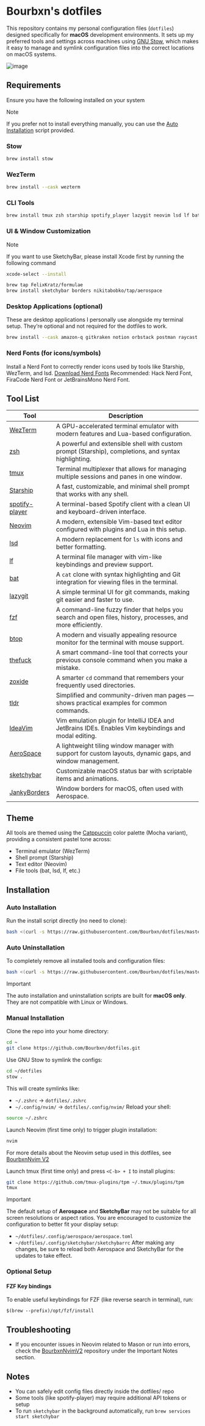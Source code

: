 # Bourbxn's dotfiles
This repository contains my personal configuration files (`dotfiles`) designed specifically for **macOS** development environments. It sets up my preferred tools and settings across machines using [GNU Stow](https://www.gnu.org/software/stow/), which makes it easy to manage and symlink configuration files into the correct locations on macOS systems.


![image](https://github.com/user-attachments/assets/e7ea3e5a-391e-4105-914a-0f9202c43500)




## Requirements
Ensure you have the following installed on your system 
> [!NOTE]
> If you prefer not to install everything manually, you can use the [Auto Installation](#auto-installation) script provided.
### Stow
```bash
brew install stow
```
### WezTerm
```bash
brew install --cask wezterm
```
### CLI Tools
```bash
brew install tmux zsh starship spotify_player lazygit neovim lsd lf bat ripgrep zsh-syntax-highlighting btop fzf fnm uv thefuck zoxide tlrc
```
### UI & Window Customization
> [!NOTE]
> If you want to use SketchyBar, please install Xcode first by running the following command
```bash
xcode-select --install
```
```bash
brew tap FelixKratz/formulae
brew install sketchybar borders nikitabobko/tap/aerospace
```
### Desktop Applications (optional)
These are desktop applications I personally use alongside my terminal setup. They’re optional and not required for the dotfiles to work.
```bash
brew install --cask amazon-q gitkraken notion orbstack postman raycast tableplus
```
### Nerd Fonts (for icons/symbols)
Install a Nerd Font to correctly render icons used by tools like Starship, WezTerm, and lsd. [Download Nerd Fonts](https://www.nerdfonts.com/font-downloads)
Recommended: Hack Nerd Font, FiraCode Nerd Font or JetBrainsMono Nerd Font.


## Tool List

| Tool | Description |
|------|-------------|
| [WezTerm](https://wezfurlong.org/wezterm/) | A GPU-accelerated terminal emulator with modern features and Lua-based configuration. |
| [zsh](https://zsh.sourceforge.io/) | A powerful and extensible shell with custom prompt (Starship), completions, and syntax highlighting. |
| [tmux](https://github.com/tmux/tmux) | Terminal multiplexer that allows for managing multiple sessions and panes in one window. |
| [Starship](https://starship.rs/) | A fast, customizable, and minimal shell prompt that works with any shell. |
| [spotify-player](https://github.com/aome510/spotify-player) | A terminal-based Spotify client with a clean UI and keyboard-driven interface. |
| [Neovim](https://neovim.io/) | A modern, extensible Vim-based text editor configured with plugins and Lua in this setup. |
| [lsd](https://github.com/lsd-rs/lsd) | A modern replacement for `ls` with icons and better formatting. |
| [lf](https://github.com/gokcehan/lf) | A terminal file manager with vim-like keybindings and preview support. |
| [bat](https://github.com/sharkdp/bat) | A `cat` clone with syntax highlighting and Git integration for viewing files in the terminal. |
| [lazygit](https://github.com/jesseduffield/lazygit) | A simple terminal UI for git commands, making git easier and faster to use. |
| [fzf](https://github.com/junegunn/fzf) | A command-line fuzzy finder that helps you search and open files, history, processes, and more efficiently. |
| [btop](https://github.com/aristocratos/btop) | A modern and visually appealing resource monitor for the terminal with mouse support. |
| [thefuck](https://github.com/nvbn/thefuck) | A smart command-line tool that corrects your previous console command when you make a mistake. |
| [zoxide](https://github.com/ajeetdsouza/zoxide) | A smarter `cd` command that remembers your frequently used directories. |
| [tldr](https://github.com/tldr-pages/tldr) | Simplified and community-driven man pages — shows practical examples for common commands. |
| [IdeaVim](https://github.com/JetBrains/ideavim) | Vim emulation plugin for IntelliJ IDEA and JetBrains IDEs. Enables Vim keybindings and modal editing. |
| [AeroSpace](https://github.com/aerospace/aerospace) | A lightweight tiling window manager with support for custom layouts, dynamic gaps, and window management. |
| [sketchybar](https://github.com/FelixKratz/sketchybar) | Customizable macOS status bar with scriptable items and animations. |
| [JankyBorders](https://github.com/koekeishiya/jankyborders) | Window borders for macOS, often used with Aerospace. |

## Theme
All tools are themed using the [Catppuccin](https://github.com/catppuccin) color palette (Mocha variant), providing a consistent pastel tone across:
- Terminal emulator (WezTerm)
- Shell prompt (Starship)
- Text editor (Neovim)
- File tools (bat, lsd, lf, etc.)

## Installation
### Auto Installation
Run the install script directly (no need to clone):
```bash
bash <(curl -s https://raw.githubusercontent.com/Bourbxn/dotfiles/master/install.sh)
```
### Auto Uninstallation
To completely remove all installed tools and configuration files:
```bash
bash <(curl -s https://raw.githubusercontent.com/Bourbxn/dotfiles/master/uninstall.sh)
```
> [!IMPORTANT]
> The auto installation and uninstallation scripts are built for **macOS only**. They are not compatible with Linux or Windows.


### Manual Installation
Clone the repo into your home directory:
```bash
cd ~
git clone https://github.com/Bourbxn/dotfiles.git
```
Use GNU Stow to symlink the configs:
```bash
cd ~/dotfiles
stow .
```
This will create symlinks like:
- `~/.zshrc` → `dotfiles/.zshrc`
- `~/.config/nvim/` → `dotfiles/.config/nvim/`
Reload your shell:
```bash
source ~/.zshrc
```
Launch Neovim (first time only) to trigger plugin installation:
```bash
nvim
```
For more details about the Neovim setup used in this dotfiles, see [BourbxnNvim V2](https://github.com/Bourbxn/bourbxn-nvim-v2)

Launch tmux (first time only) and press `<C-b> + I` to install plugins:
```bash
git clone https://github.com/tmux-plugins/tpm ~/.tmux/plugins/tpm
tmux
```

> [!IMPORTANT]
> The default setup of **Aerospace** and **SketchyBar** may not be suitable for all screen resolutions or aspect ratios.
> You are encouraged to customize the configuration to better fit your display setup:
> - `~/dotfiles/.config/aerospace/aerospace.toml`
> - `~/dotfiles/.config/sketchybar/sketchybarrc`
> After making any changes, be sure to reload both Aerospace and SketchyBar for the updates to take effect.


### Optional Setup
#### FZF Key bindings
To enable useful keybindings for FZF (like reverse search in terminal), run:
```
$(brew --prefix)/opt/fzf/install
```

## Troubleshooting
- If you encounter issues in Neovim related to Mason or run into errors, check the [BourbxnNvimV2](https://github.com/Bourbxn/bourbxn-nvim-v2?tab=readme-ov-file#plugins-list) repository under the Important Notes section.

## Notes
- You can safely edit config files directly inside the dotfiles/ repo
- Some tools (like spotify-player) may require additional API tokens or setup
- To run `sketchybar` in the background automatically, run `brew services start sketchybar`
